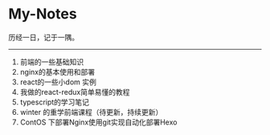 #  My-Notes
历经一日，记于一隅。

---

1. 前端的一些基础知识
2. nginx的基本使用和部署
3. react的一些小dom 实例
4. 我做的react-redux简单易懂的教程
5. typescript的学习笔记
6. winter 的重学前端课程（待更新，持续更新）
7. ContOS 下部署Nginx使用git实现自动化部署Hexo
